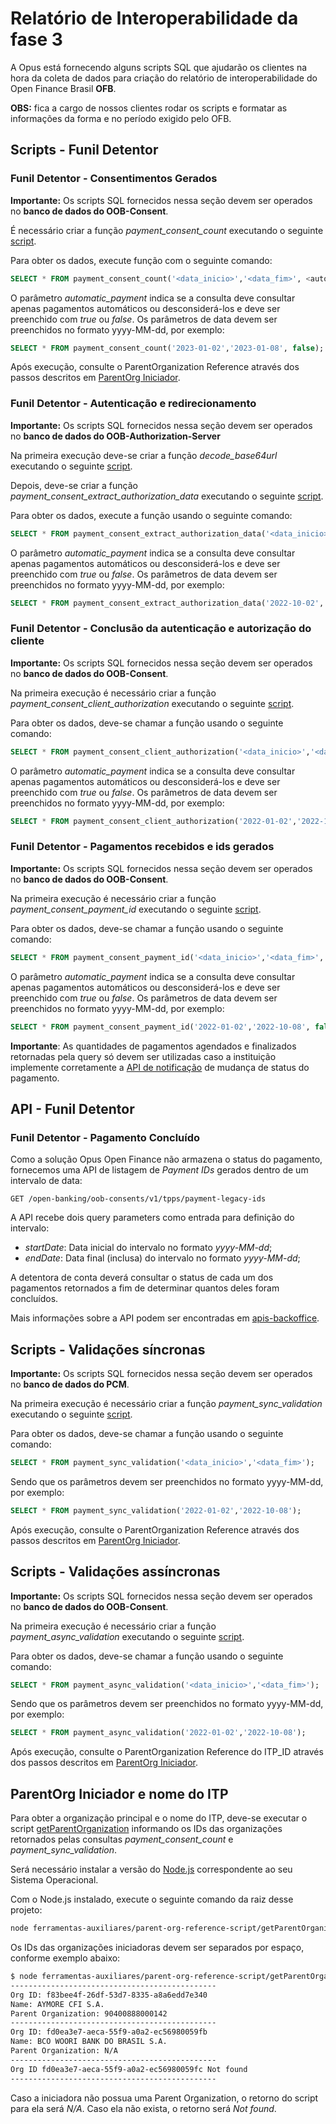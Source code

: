 # Relatório de Interoperabilidade da fase 3

A Opus está fornecendo alguns scripts SQL que ajudarão os clientes na hora da coleta
de dados para criação do relatório de interoperabilidade do
Open Finance Brasil **OFB**.

**OBS:** fica a cargo de nossos clientes
rodar os scripts e formatar as informações da forma e no período exigido pelo OFB.

## Scripts - Funil Detentor

### Funil Detentor - Consentimentos Gerados

**Importante:** Os scripts SQL fornecidos nessa seção devem ser
operados no **banco de dados do OOB-Consent**.

É necessário criar a função *payment_consent_count* executando o seguinte [script](attachments/payment_consent_function_count.sql).

Para obter os dados, execute função com o seguinte comando:

```sql
SELECT * FROM payment_consent_count('<data_inicio>','<data_fim>', <automatic_payment>);
```

O parâmetro *automatic_payment* indica se a consulta deve consultar apenas pagamentos automáticos ou desconsiderá-los
e deve ser preenchido com *true* ou *false*. Os parâmetros de data devem ser preenchidos no formato yyyy-MM-dd,
por exemplo:

```sql
SELECT * FROM payment_consent_count('2023-01-02','2023-01-08', false);
```

Após execução, consulte o ParentOrganization Reference através dos passos
descritos em [ParentOrg Iniciador](#parentorg-iniciador).

### Funil Detentor - Autenticação e redirecionamento

**Importante:** Os scripts SQL fornecidos nessa seção devem ser operados no
**banco de dados do OOB-Authorization-Server**

Na primeira execução deve-se criar a função *decode_base64url* executando o
seguinte [script](attachments/as_function_decode_base64url.sql).

Depois, deve-se criar a função *payment_consent_extract_authorization_data* executando
o seguinte [script](attachments/payment_consent_extract_authorization_data.sql).

Para obter os dados, execute a função usando o seguinte comando:

```sql
SELECT * FROM payment_consent_extract_authorization_data('<data_inicio>','<data_fim>', <automatic_payment>);
```

O parâmetro *automatic_payment* indica se a consulta deve consultar apenas pagamentos automáticos ou desconsiderá-los
e deve ser preenchido com *true* ou *false*. Os parâmetros de data devem ser preenchidos no formato yyyy-MM-dd,
por exemplo:

```sql
SELECT * FROM payment_consent_extract_authorization_data('2022-10-02','2022-10-08', false);
```

### Funil Detentor - Conclusão da autenticação e autorização do cliente

**Importante:** Os scripts SQL fornecidos nessa seção devem ser
operados no **banco de dados do OOB-Consent**.

Na primeira execução é necessário criar a função *payment_consent_client_authorization*
executando o seguinte [script](attachments/payment_consent_client_authorization.sql).

Para obter os dados, deve-se chamar a função usando o seguinte comando:

```sql
SELECT * FROM payment_consent_client_authorization('<data_inicio>','<data_fim>', <automatic_payment>);
```

O parâmetro *automatic_payment* indica se a consulta deve consultar apenas pagamentos automáticos ou desconsiderá-los
e deve ser preenchido com *true* ou *false*. Os parâmetros de data devem ser preenchidos no formato yyyy-MM-dd,
por exemplo:

```sql
SELECT * FROM payment_consent_client_authorization('2022-01-02','2022-10-08', false);
```

### Funil Detentor - Pagamentos recebidos e ids gerados

**Importante:** Os scripts SQL fornecidos nessa seção devem ser
operados no **banco de dados do OOB-Consent**.

Na primeira execução é necessário criar a função *payment_consent_payment_id*
executando o seguinte [script](attachments/payment_consent_payment_id.sql).

Para obter os dados, deve-se chamar a função usando o seguinte comando:

```sql
SELECT * FROM payment_consent_payment_id('<data_inicio>','<data_fim>', <automatic_payment>);
```

O parâmetro *automatic_payment* indica se a consulta deve consultar apenas pagamentos automáticos ou desconsiderá-los
e deve ser preenchido com *true* ou *false*. Os parâmetros de data devem ser preenchidos no formato yyyy-MM-dd,
por exemplo:

```sql
SELECT * FROM payment_consent_payment_id('2022-01-02','2022-10-08', false);
```

**Importante**: As quantidades de pagamentos agendados e finalizados retornadas pela query
só devem ser utilizadas caso a instituição implemente corretamente a [API de notificação](../../../portal-backoffice/apis-backoffice/readme.md#notificação-de-mudança-de-status-de-pagamento)
de mudança de status do pagamento.

## API - Funil Detentor

### Funil Detentor - Pagamento Concluído

Como a solução Opus Open Finance não armazena o status do pagamento, fornecemos uma
API de listagem de *Payment IDs* gerados dentro de um intervalo de data:

```GET /open-banking/oob-consents/v1/tpps/payment-legacy-ids```

A API recebe dois query parameters como entrada para definição do intervalo:

- *startDate*: Data inicial do intervalo no formato *yyyy-MM-dd*;
- *endDate*: Data final (inclusa) do intervalo no formato *yyyy-MM-dd*;

A detentora de conta deverá consultar o status de cada um dos pagamentos
retornados a fim de determinar quantos deles foram concluídos.

Mais informações sobre a API podem ser encontradas em [apis-backoffice](../../../portal-backoffice/apis-backoffice/readme.md).

## Scripts - Validações síncronas

**Importante:** Os scripts SQL fornecidos nessa seção devem ser
operados no **banco de dados do PCM**.

Na primeira execução é necessário criar a função *payment_sync_validation*
executando o seguinte [script](attachments/payment_sync_validation.sql).

Para obter os dados, deve-se chamar a função usando o seguinte comando:

```sql
SELECT * FROM payment_sync_validation('<data_inicio>','<data_fim>');
```

Sendo que os parâmetros devem ser preenchidos no formato yyyy-MM-dd, por exemplo:

```sql
SELECT * FROM payment_sync_validation('2022-01-02','2022-10-08');
```

Após execução, consulte o ParentOrganization Reference através dos passos
descritos em [ParentOrg Iniciador](#parentorg-iniciador).

## Scripts - Validações assíncronas

**Importante:** Os scripts SQL fornecidos nessa seção devem ser
operados no **banco de dados do OOB-Consent**.

Na primeira execução é necessário criar a função *payment_async_validation*
executando o seguinte [script](attachments/payment_async_validation.sql).

Para obter os dados, deve-se chamar a função usando o seguinte comando:

```sql
SELECT * FROM payment_async_validation('<data_inicio>','<data_fim>');
```

Sendo que os parâmetros devem ser preenchidos no formato yyyy-MM-dd, por exemplo:

```sql
SELECT * FROM payment_async_validation('2022-01-02','2022-10-08');
```

Após execução, consulte o ParentOrganization Reference do ITP_ID através dos passos
descritos em [ParentOrg Iniciador](#parentorg-iniciador).

## ParentOrg Iniciador e nome do ITP

Para obter a organização principal e o nome do ITP, deve-se executar o script [getParentOrganization](../../parent-org-reference-script/getParentOrganization.js)
informando os IDs das organizações retornados pelas consultas *payment_consent_count*
e *payment_sync_validation*.

Será necessário instalar a versão do [Node.js](https://nodejs.org/en/download)
correspondente ao seu Sistema Operacional.

Com o Node.js instalado, execute o seguinte comando da raiz desse projeto:

```bash
node ferramentas-auxiliares/parent-org-reference-script/getParentOrganization.js [IDs das Orgs Iniciadoras]
```

Os IDs das organizações iniciadoras devem ser separados por espaço,
conforme exemplo abaixo:

```bash
$ node ferramentas-auxiliares/parent-org-reference-script/getParentOrganization.js f83bee4f-26df-53d7-8335-a8a6edd7e340 fd0ea3e7-aeca-55f9-a0a2-ec56980059fb fd0ea3e7-aeca-55f9-a0a2-ec56980059fc
----------------------------------------------
Org ID: f83bee4f-26df-53d7-8335-a8a6edd7e340
Name: AYMORE CFI S.A.
Parent Organization: 90400888000142
----------------------------------------------
Org ID: fd0ea3e7-aeca-55f9-a0a2-ec56980059fb
Name: BCO WOORI BANK DO BRASIL S.A.
Parent Organization: N/A
----------------------------------------------
Org ID fd0ea3e7-aeca-55f9-a0a2-ec56980059fc Not found
----------------------------------------------
```

Caso a iniciadora não possua uma Parent Organization, o retorno do script para
ela será *N/A*. Caso ela não exista, o retorno será *Not found*.
